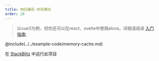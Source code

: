 ```yaml
---
title: 响应缓存-内存模式
order: 20
---
```


> 以vue3为例，但你还可以在react、svelte中使用alova，详细请阅读 [入门指南](/zh/overview/);

@include(../../example-code/memory-cache.md)

在 [StackBlitz](#) 中运行此项目